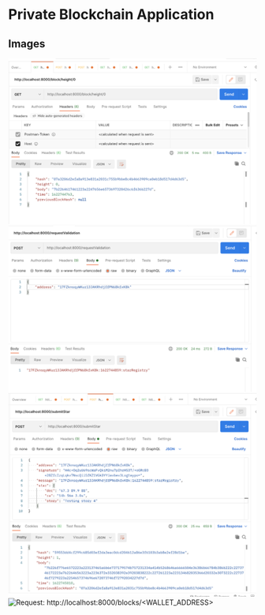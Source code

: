 # Private Blockchain Application

## Images

![Request: http://localhost:8000/block/height/0](get-genesis-block.png)
![Request: http://localhost:8000/requestValidation](request-validation.png)
![Request: http://localhost:8000/submitstar](submit-star.png)
![Request: http://localhost:8000/blocks/<WALLET_ADDRESS>](list-starts-for-wallet.png)
